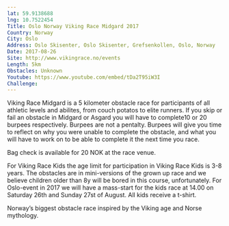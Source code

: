 ```yaml
---
lat: 59.9138688
lng: 10.7522454
Title: Oslo Norway Viking Race Midgard 2017
Country: Norway
City: Oslo
Address: Oslo Skisenter, Oslo Skisenter, Grefsenkollen, Oslo, Norway
Date: 2017-08-26
Site: http://www.vikingrace.no/events
Length: 5km
Obstacles: Unknown
Youtube: https://www.youtube.com/embed/tDa2T95iW3I
Challenge:
---
```


Viking Race Midgard is a 5 kilometer obstacle race for participants of all athletic levels and abilites, from couch potatos to elite runners.
If you skip or fail an obstacle in Midgard or Asgard you will have to complete10 or 20 burpees respectively. Burpees are not a pentalty. Burpees will give you time to reflect on why you were unable to complete the obstacle, and what you will have to work on to be able to complete it the next time you race.

Bag check is available for 20 NOK at the race venue.

For Viking Race Kids the age limit for participation in Viking Race Kids is 3-8 years. The obstacles are in mini-versions of the grown up race and we believe children older than 8y will be bored in this course, unfortunately. For Oslo-event in 2017 we will have a mass-start for the kids race at 14.00 on Saturday 26th and Sunday 27st of August. All kids receive a t-shirt.

Norway’s biggest obstacle race inspired by the Viking age and Norse mythology.